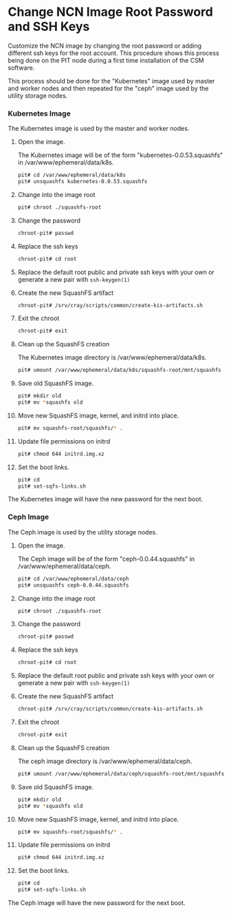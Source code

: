 # Change NCN Image Root Password and SSH Keys

Customize the NCN image by changing the root password or adding different ssh keys for the root account.
This procedure shows this process being done on the PIT node during a first time installation of the CSM 
software.

This process should be done for the "Kubernetes" image used by master and worker nodes and then repeated for the "ceph" image used by the utility storage nodes.

### Kubernetes Image

The Kubernetes image is used by the master and worker nodes.

1. Open the image.

   The Kubernetes image will be of the form "kubernetes-0.0.53.squashfs" in /var/www/ephemeral/data/k8s.

   ```bash
   pit# cd /var/www/ephemeral/data/k8s
   pit# unsquashfs kubernetes-0.0.53.squashfs
   ```

1. Change into the image root

   ```bash
   pit# chroot ./squashfs-root
   ```

1. Change the password

   ```bash
   chroot-pit# passwd
   ```

1. Replace the ssh keys

   ```bash
   chroot-pit# cd root
   ```

1. Replace the default root public and private ssh keys with your own or generate a new pair with `ssh-keygen(1)`

1. Create the new SquashFS artifact

   ```bash
   chroot-pit# /srv/cray/scripts/common/create-kis-artifacts.sh
   ```

1. Exit the chroot

   ```bash
   chroot-pit# exit
   ```

1. Clean up the SquashFS creation

   The Kubernetes image directory is /var/www/ephemeral/data/k8s.

   ```bash
   pit# umount /var/www/ephemeral/data/k8s/squashfs-root/mnt/squashfs
   ```

1. Save old SquashFS image.

   ```bash
   pit# mkdir old
   pit# mv *squashfs old
   ```

1. Move new SquashFS image, kernel, and initrd into place.

   ```bash
   pit# mv squashfs-root/squashfs/* .
   ```

1. Update file permissions on initrd

   ```bash
   pit# chmod 644 initrd.img.xz
   ```

1. Set the boot links.

   ```bash
   pit# cd
   pit# set-sqfs-links.sh   
   ```

The Kubernetes image will have the new password for the next boot.

### Ceph Image

The Ceph image is used by the utility storage nodes.

1. Open the image.

   The Ceph image will be of the form "ceph-0.0.44.squashfs" in /var/www/ephemeral/data/ceph.

   ```bash
   pit# cd /var/www/ephemeral/data/ceph
   pit# unsquashfs ceph-0.0.44.squashfs
   ```

1. Change into the image root

   ```bash
   pit# chroot ./squashfs-root
   ```

1. Change the password

   ```bash
   chroot-pit# passwd
   ```

1. Replace the ssh keys

   ```bash
   chroot-pit# cd root
   ```

1. Replace the default root public and private ssh keys with your own or generate a new pair with `ssh-keygen(1)`

1. Create the new SquashFS artifact

   ```bash
   chroot-pit# /srv/cray/scripts/common/create-kis-artifacts.sh
   ```

1. Exit the chroot

   ```bash
   chroot-pit# exit
   ```

1. Clean up the SquashFS creation

   The ceph image directory is /var/www/ephemeral/data/ceph.

   ```bash
   pit# umount /var/www/ephemeral/data/ceph/squashfs-root/mnt/squashfs
   ```

1. Save old SquashFS image.

   ```bash
   pit# mkdir old
   pit# mv *squashfs old
   ```

1. Move new SquashFS image, kernel, and initrd into place.

   ```bash
   pit# mv squashfs-root/squashfs/* .
   ```

1. Update file permissions on initrd

   ```bash
   pit# chmod 644 initrd.img.xz
   ```

1. Set the boot links.

   ```bash
   pit# cd
   pit# set-sqfs-links.sh   
   ```

The Ceph image will have the new password for the next boot.
